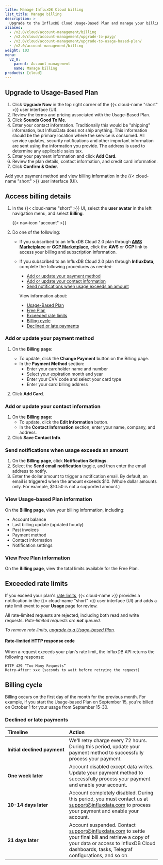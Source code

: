 ```yaml
---
title: Manage InfluxDB Cloud billing
list_title: Manage billing
description: >
  Upgrade to the InfluxDB Cloud Usage-Based Plan and manage your billing information.
aliases:
  - /v2.0/cloud/account-management/billing
  - /v2.0/cloud/account-management/upgrade-to-payg/
  - /v2.0/cloud/account-management/upgrade-to-usage-based-plan/
  - /v2.0/account-management/billing
weight: 103
menu:
  v2_0:
    parent: Account management
    name: Manage billing
products: [cloud]
---
```


## Upgrade to Usage-Based Plan

1. Click **Upgrade Now** in the top right corner of the {{< cloud-name "short" >}} user interface (UI).
2. Review the terms and pricing associated with the Usage-Based Plan.
3. Click **Sounds Good To Me**.
4. Enter your contact information.
   Traditionally this would be "shipping" information, but InfluxData does not ship anything.
   This information should be the primary location where the service is consumed.
   All service updates, security notifications and other important information are
   sent using the information you provide.
   The address is used to determine any applicable sales tax.
5. Enter your payment information and click **Add Card**.
6. Review the plan details, contact information, and credit card information.
7. Click **Confirm & Order**.

Add your payment method and view billing information in the {{< cloud-name "short" >}} user interface (UI).

## Access billing details


1. In the {{< cloud-name "short" >}} UI, select the **user avatar** in the left
   navigation menu, and select **Billing**.

    {{< nav-icon "account" >}}

2. Do one of the following:
    - If you subscribed to an InfluxDB Cloud 2.0 plan through [**AWS Marketplace**](https://aws.amazon.com/marketplace/pp/B08234JZPS)
      or [**GCP Marketplace**](https://console.cloud.google.com/marketplace/details/influxdata-public/cloud2-gcp-marketplace-prod?pli=1), click the **AWS** or **GCP** link to access your
      billing and subscription information.

    - If you subscribed to an InfluxDB Cloud 2.0 plan through **InfluxData**, complete the following procedures as needed:

        - [Add or update your payment method](#add-or-update-your-payment-method)
        - [Add or update your contact information](#add-or-update-your-contact-information)
        - [Send notifications when usage exceeds an amount](#send-notifications-when-usage-exceeds-an-amount)

        View information about:

        - [Usage-Based Plan](#view-usage-based-plan-information)
        - [Free Plan](#view-free-plan-information)
        - [Exceeded rate limits](#exceeded-rate-limits)
        - [Billing cycle](#billing-cycle)
        - [Declined or late payments](#declined-or-late-payments)

### Add or update your payment method

1. On the **Billing page**:
   - To update, click the **Change Payment** button on the Billing page.
   - In the **Payment Method** section:
      - Enter your cardholder name and number
      - Select your expiration month and year
      - Enter your CVV code and select your card type
      - Enter your card billing address

2. Click **Add Card**.

### Add or update your contact information

1. On the **Billing page**:
   - To update, click the **Edit Information** button.
   - In the **Contact Information** section, enter your name, company, and address.
2. Click **Save Contact Info**.

### Send notifications when usage exceeds an amount

1. On the **Billing page**, click **Notification Settings**.
2. Select the **Send email notification** toggle, and then enter the email address to notify.
3. Enter the dollar amount to trigger a notification email. By default, an email is triggered when the amount exceeds $10. (Whole dollar amounts only. For example, $10.50 is not a supported amount.)

### View Usage-based Plan information

On the **Billing page**, view your billing information, including:

- Account balance
- Last billing update (updated hourly)
- Past invoices
- Payment method
- Contact information
- Notification settings

### View Free Plan information

On the **Billing page**, view the total limits available for the Free Plan.

## Exceeded rate limits

If you exceed your plan's [rate limits](/v2.0/account-management/pricing-plans/), {{< cloud-name >}} provides a notification in the {{< cloud-name "short" >}} user interface (UI) and adds a rate limit event to your **Usage** page for review.

All rate-limited requests are rejected; including both read and write requests.
_Rate-limited requests are **not** queued._

_To remove rate limits, [upgrade to a Usage-based Plan](#upgrade-to-usage-based-plan)._

#### Rate-limited HTTP response code

When a request exceeds your plan's rate limit, the InfluxDB API returns the following response:

```
HTTP 429 “Too Many Requests”
Retry-After: xxx (seconds to wait before retrying the request)
```

## Billing cycle

Billing occurs on the first day of the month for the previous month. For example, if you start the Usage-based Plan on September 15, you're billed on October 1 for your usage from September 15-30.

### Declined or late payments

| Timeline                    | Action |
|:----------------------------|:------------------------------------------------------------------------------------------------------------------------|
| **Initial declined payment**| We'll retry charge every 72 hours. During this period, update your payment method to successfully process your payment. |  
| **One week later**          | Account disabled except data writes. Update your payment method to successfully process your payment and enable your account. |  
| **10-14 days later**        | Account completely disabled. During this period, you must contact us at support@influxdata.com to process your payment and enable your account. |  
| **21 days later**           | Account suspended. Contact support@influxdata.com to settle your final bill and retrieve a copy of your data or access to InfluxDB Cloud dashboards, tasks, Telegraf configurations, and so on.|  
